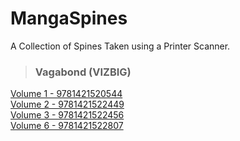 # MangaSpines
A Collection of Spines Taken using a Printer Scanner.

> ### Vagabond (VIZBIG)
[Volume 1 - 9781421520544](https://github.com/SamJones04/MangaSpines/blob/main/images/Vagabond%20-%201%20-%209781421520544.jpg)<br>
[Volume 2 - 9781421522449](https://github.com/SamJones04/MangaSpines/blob/main/images/Vagabond%20-%202%20-%209781421522449.jpg)<br>
[Volume 3 - 9781421522456]()<br>
[Volume 6 - 9781421522807]()<br>
